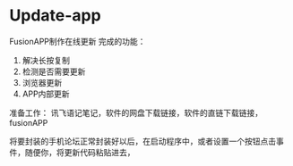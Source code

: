 # Update-app
FusionAPP制作在线更新
完成的功能：
1. 解决长按复制
2. 检测是否需要更新
3. 浏览器更新
4. APP内部更新

准备工作：
讯飞语记笔记，软件的网盘下载链接，软件的直链下载链接，fusionAPP

将要封装的手机论坛正常封装好以后，在启动程序中，或者设置一个按钮点击事件，随便你，将更新代码粘贴进去，
